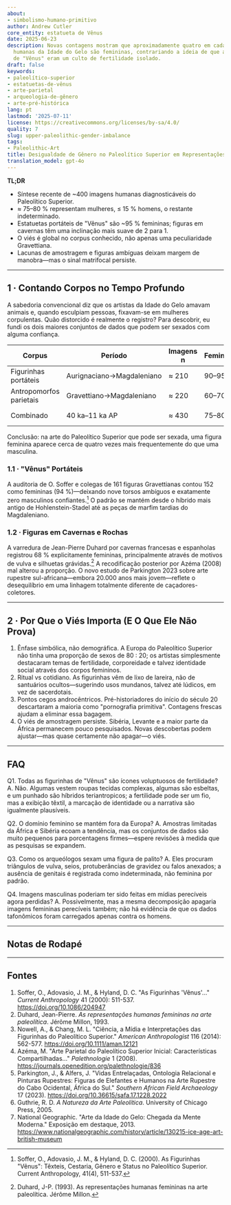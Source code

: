 ```yaml
---
about:
- simbolismo-humano-primitivo
author: Andrew Cutler
core_entity: estatueta de Vênus
date: 2025-06-23
description: Novas contagens mostram que aproximadamente quatro em cada cinco imagens
  humanas da Idade do Gelo são femininas, contrariando a ideia de que as estatuetas
  de "Vênus" eram um culto de fertilidade isolado.
draft: false
keywords:
- paleolítico-superior
- estatuetas-de-vênus
- arte-parietal
- arqueologia-de-gênero
- arte-pré-histórica
lang: pt
lastmod: '2025-07-11'
license: https://creativecommons.org/licenses/by-sa/4.0/
quality: 7
slug: upper-paleolithic-gender-imbalance
tags:
- Paleolithic-Art
title: Desigualdade de Gênero no Paleolítico Superior em Representações Humanas
translation_model: gpt-4o
---
```


**TL;DR**
- Síntese recente de ~400 imagens humanas diagnosticáveis do Paleolítico Superior.
- ≈ 75–80 % representam mulheres, ≤ 15 % homens, o restante indeterminado.
- Estatuetas portáteis de "Vênus" são ~95 % femininas; figuras em cavernas têm uma inclinação mais suave de 2 para 1.
- O viés é global no corpus conhecido, não apenas uma peculiaridade Gravettiana.
- Lacunas de amostragem e figuras ambíguas deixam margem de manobra—mas o sinal matrifocal persiste.

---

## 1 · Contando Corpos no Tempo Profundo

A sabedoria convencional diz que os artistas da Idade do Gelo amavam animais e, quando esculpiam pessoas, fixavam-se em mulheres corpulentas. Quão distorcido é realmente o registro?
Para descobrir, eu fundi os dois maiores conjuntos de dados que podem ser sexados com alguma confiança.

| Corpus | Período | Imagens n | Feminino | Masculino | Indet. |
|--------|--------|----------|--------|------|--------|
| Figurinhas portáteis | Aurignaciano→Magdaleniano | ≈ 210 | 90–95 % | ≤ 5 % | < 5 % |
| Antropomorfos parietais | Gravettiano→Magdaleniano | ≈ 220 | 60–70 % | 15–20 % | 15–25 % |
| Combinado | 40 ka–11 ka AP | ≈ 430 | 75–80 % | 10–15 % | ≈ 10 % |

Conclusão: na arte do Paleolítico Superior que pode ser sexada, uma figura feminina aparece cerca de quatro vezes mais frequentemente do que uma masculina.

### 1.1 · "Vênus" Portáteis

A auditoria de O. Soffer e colegas de 161 figuras Gravettianas contou 152 como femininas (94 %)—deixando nove torsos ambíguos e exatamente zero masculinos confiantes.[^soffer] O padrão se mantém desde o híbrido mais antigo de Hohlenstein-Stadel até as peças de marfim tardias do Magdaleniano.

### 1.2 · Figuras em Cavernas e Rochas

A varredura de Jean-Pierre Duhard por cavernas francesas e espanholas registrou 68 % explicitamente femininas, principalmente através de motivos de vulva e silhuetas grávidas.[^duhard] A recodificação posterior por Azéma (2008) mal alterou a proporção.
O novo estudo de Parkington 2023 sobre arte rupestre sul-africana—embora 20.000 anos mais jovem—reflete o desequilíbrio em uma linhagem totalmente diferente de caçadores-coletores.

---

## 2 · Por Que o Viés Importa (E O Que Ele Não Prova)

1. Ênfase simbólica, não demográfica. A Europa do Paleolítico Superior não tinha uma proporção de sexos de 80 : 20; os artistas simplesmente destacaram temas de fertilidade, corporeidade e talvez identidade social através dos corpos femininos.
2. Ritual vs cotidiano. As figurinhas vêm de lixo de lareira, não de santuários ocultos—sugerindo usos mundanos, talvez até lúdicos, em vez de sacerdotais.
3. Pontos cegos androcêntricos. Pré-historiadores do início do século 20 descartaram a maioria como "pornografia primitiva". Contagens frescas ajudam a eliminar essa bagagem.
4. O viés de amostragem persiste. Sibéria, Levante e a maior parte da África permanecem pouco pesquisados. Novas descobertas podem ajustar—mas quase certamente não apagar—o viés.

---

## FAQ

Q1. Todas as figurinhas de "Vênus" são ícones voluptuosos de fertilidade?
A. Não. Algumas vestem roupas tecidas complexas, algumas são esbeltas, e um punhado são híbridos teriantropicos; a fertilidade pode ser um fio, mas a exibição têxtil, a marcação de identidade ou a narrativa são igualmente plausíveis.

Q2. O domínio feminino se mantém fora da Europa?
A. Amostras limitadas da África e Sibéria ecoam a tendência, mas os conjuntos de dados são muito pequenos para porcentagens firmes—espere revisões à medida que as pesquisas se expandem.

Q3. Como os arqueólogos sexam uma figura de palito?
A. Eles procuram triângulos de vulva, seios, protuberâncias de gravidez ou falos anexados; a ausência de genitais é registrada como indeterminada, não feminina por padrão.

Q4. Imagens masculinas poderiam ter sido feitas em mídias perecíveis agora perdidas?
A. Possivelmente, mas a mesma decomposição apagaria imagens femininas perecíveis também; não há evidência de que os dados tafonômicos foram carregados apenas contra os homens.

---

## Notas de Rodapé

[^soffer]: Soffer, O., Adovasio, J. M., & Hyland, D. C. (2000). As Figurinhas "Vênus": Têxteis, Cestaria, Gênero e Status no Paleolítico Superior. Current Anthropology, 41(4), 511-537.

[^duhard]: Duhard, J-P. (1993). As representações humanas femininas na arte paleolítica. Jérôme Millon.

---

## Fontes

1. Soffer, O., Adovasio, J. M., & Hyland, D. C. "As Figurinhas 'Vênus'…" *Current Anthropology* 41 (2000): 511-537. https://doi.org/10.1086/204947
2. Duhard, Jean-Pierre. *As representações humanas femininas na arte paleolítica*. Jérôme Millon, 1993.
3. Nowell, A., & Chang, M. L. "Ciência, a Mídia e Interpretações das Figurinhas do Paleolítico Superior." *American Anthropologist* 116 (2014): 562-577. https://doi.org/10.1111/aman.12121
4. Azéma, M. "Arte Parietal do Paleolítico Superior Inicial: Características Compartilhadas…" *Palethnologie* 1 (2008). https://journals.openedition.org/palethnologie/836
5. Parkington, J., & Alfers, J. "Vidas Entrelaçadas, Ontologia Relacional e Pinturas Rupestres: Figuras de Elefantes e Humanos na Arte Rupestre do Cabo Ocidental, África do Sul." *Southern African Field Archaeology* 17 (2023). https://doi.org/10.36615/safa.17.1228.2022
6. Guthrie, R. D. *A Natureza da Arte Paleolítica*. University of Chicago Press, 2005.
7. National Geographic. "Arte da Idade do Gelo: Chegada da Mente Moderna." Exposição em destaque, 2013. https://www.nationalgeographic.com/history/article/130215-ice-age-art-british-museum